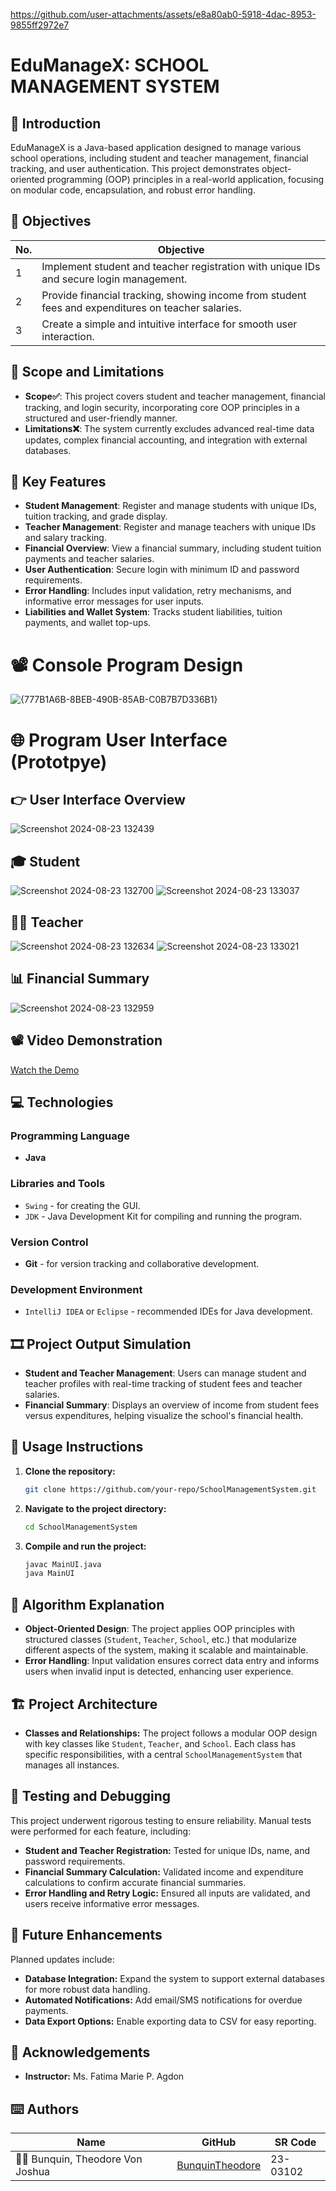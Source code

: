 
https://github.com/user-attachments/assets/e8a80ab0-5918-4dac-8953-9855ff2972e7




# EduManageX: SCHOOL MANAGEMENT SYSTEM

## 🎯 Introduction 
EduManageX is a Java-based application designed to manage various school operations, including student and teacher management, financial tracking, and user authentication. This project demonstrates object-oriented programming (OOP) principles in a real-world application, focusing on modular code, encapsulation, and robust error handling.

## 🔎 Objectives

| No. | Objective |
|-----|---------------------------------------------------------------------------------------------------|
| 1   | Implement student and teacher registration with unique IDs and secure login management. |
| 2   | Provide financial tracking, showing income from student fees and expenditures on teacher salaries. |
| 3   | Create a simple and intuitive interface for smooth user interaction. |

## 🔬 Scope and Limitations

- **Scope✅**: This project covers student and teacher management, financial tracking, and login security, incorporating core OOP principles in a structured and user-friendly manner.
- **Limitations❌**: The system currently excludes advanced real-time data updates, complex financial accounting, and integration with external databases.

## 👀 Key Features

- **Student Management**: Register and manage students with unique IDs, tuition tracking, and grade display.
- **Teacher Management**: Register and manage teachers with unique IDs and salary tracking.
- **Financial Overview**: View a financial summary, including student tuition payments and teacher salaries.
- **User Authentication**: Secure login with minimum ID and password requirements.
- **Error Handling**: Includes input validation, retry mechanisms, and informative error messages for user inputs.
- **Liabilities and Wallet System**: Tracks student liabilities, tuition payments, and wallet top-ups.

# 📽️ Console Program Design
![{777B1A6B-8BEB-490B-85AB-C0B7B7D336B1}](https://github.com/user-attachments/assets/e17ec6fe-f598-4876-b6a0-1d39145a63e3)


# 🌐 Program User Interface (Prototpye)

## 👉 User Interface Overview
![Screenshot 2024-08-23 132439](https://github.com/user-attachments/assets/38e519d7-b841-4510-b889-71f022bb1c4e)

## 🎓 Student
![Screenshot 2024-08-23 132700](https://github.com/user-attachments/assets/58a6727c-49aa-405f-90e0-404f36690413)
![Screenshot 2024-08-23 133037](https://github.com/user-attachments/assets/0c898692-fcef-4d54-a36b-2f8c491a5b01)

## 👩‍🏫 Teacher
![Screenshot 2024-08-23 132634](https://github.com/user-attachments/assets/16c13529-3a19-4344-b5e1-5de7633fde03)
![Screenshot 2024-08-23 133021](https://github.com/user-attachments/assets/6905f2fe-690e-4077-8cfd-92ccc5560871)

## 📊 Financial Summary
![Screenshot 2024-08-23 132959](https://github.com/user-attachments/assets/a21548c9-2cba-4d67-b5c1-960303fadebb)

## 📽 Video Demonstration
[Watch the Demo](https://github.com/user-attachments/assets/f8a004b6-e2a2-4f68-ab20-4797abc63645)

## 💻 Technologies

### Programming Language
- **Java**

### Libraries and Tools
- `Swing` - for creating the GUI.
- `JDK` - Java Development Kit for compiling and running the program.

### Version Control
- **Git** - for version tracking and collaborative development.

### Development Environment
- `IntelliJ IDEA` or `Eclipse` - recommended IDEs for Java development.

## 🎞 Project Output Simulation

- **Student and Teacher Management**: Users can manage student and teacher profiles with real-time tracking of student fees and teacher salaries.
- **Financial Summary**: Displays an overview of income from student fees versus expenditures, helping visualize the school's financial health.

## 🚀 Usage Instructions

1. **Clone the repository:**
    ```bash
    git clone https://github.com/your-repo/SchoolManagementSystem.git
    ```
2. **Navigate to the project directory:**
    ```bash
    cd SchoolManagementSystem
    ```
3. **Compile and run the project:**
    ```bash
    javac MainUI.java
    java MainUI
    ```

## 🧠 Algorithm Explanation

- **Object-Oriented Design**: The project applies OOP principles with structured classes (`Student`, `Teacher`, `School`, etc.) that modularize different aspects of the system, making it scalable and maintainable.
- **Error Handling**: Input validation ensures correct data entry and informs users when invalid input is detected, enhancing user experience.

## 🏗 Project Architecture
- **Classes and Relationships:** The project follows a modular OOP design with key classes like `Student`, `Teacher`, and `School`. Each class has specific responsibilities, with a central `SchoolManagementSystem` that manages all instances.


## 🧪 Testing and Debugging
This project underwent rigorous testing to ensure reliability. Manual tests were performed for each feature, including:
- **Student and Teacher Registration:** Tested for unique IDs, name, and password requirements.
- **Financial Summary Calculation:** Validated income and expenditure calculations to confirm accurate financial summaries.
- **Error Handling and Retry Logic:** Ensured all inputs are validated, and users receive informative error messages.

## 🚧 Future Enhancements
Planned updates include:
- **Database Integration:** Expand the system to support external databases for more robust data handling.
- **Automated Notifications:** Add email/SMS notifications for overdue payments.
- **Data Export Options:** Enable exporting data to CSV for easy reporting.

## 🤍 Acknowledgements

- **Instructor:** Ms. Fatima Marie P. Agdon

## ⌨️ Authors

| Name                             | GitHub                                                | SR Code     |
|----------------------------------|-------------------------------------------------------|-------------|
| 👨‍🎓 Bunquin, Theodore Von Joshua | [BunquinTheodore](https://github.com/BunquinTheodore) | 23-03102    |
